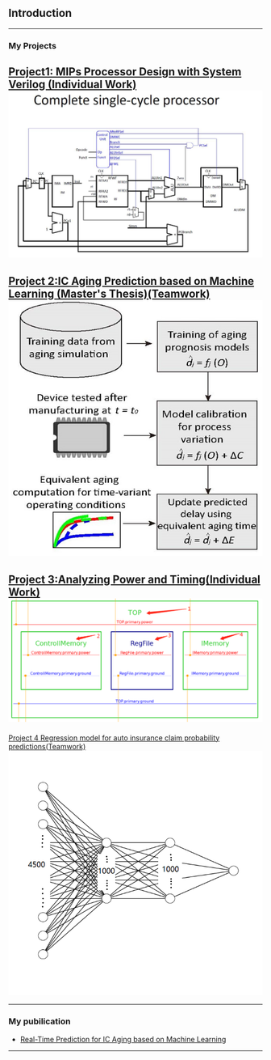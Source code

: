 ## Introduction

---

### My Projects 

[Project1: MIPs Processor Design with System Verilog (Individual Work)](/sample_page1)
<img src="images/p1t1.jpg?raw=true"/>
---
[Project 2:IC Aging Prediction based on Machine Learning (Master's Thesis)(Teamwork) ](/pdf/thesis.pdf)
<img src="images/p2t1.jpg?raw=true"/>
---
[Project 3:Analyzing Power and Timing(Individual Work) ](/sample_page3)
<img src="images/p3t1.bmp?raw=true"/>
---
[Project 4 Regression model for auto insurance claim probability predictions(Teamwork)](/sample_page4)
<img src="images/p4t1.bmp?raw=true"/>

---

### My pubilication

- [Real-Time Prediction for IC Aging based on Machine Learning](https://ieeexplore.ieee.org/abstract/document/8666076)
---
